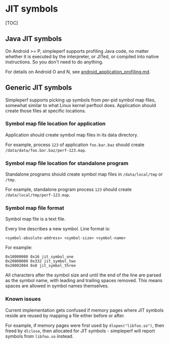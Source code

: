# JIT symbols

[TOC]

## Java JIT symbols

On Android >= P, simpleperf supports profiling Java code, no matter whether it is executed by
the interpreter, or JITed, or compiled into native instructions. So you don't need to do anything.

For details on Android O and N, see
[android_application_profiling.md](./android_application_profiling.md#prepare-an-android-application).

## Generic JIT symbols

Simpleperf supports picking up symbols from per-pid symbol map files, somewhat similar to what
Linux kernel perftool does. Application should create those files at specific locations.

### Symbol map file location for application

Application should create symbol map files in its data directory.

For example, process `123` of application `foo.bar.baz` should create
`/data/data/foo.bar.baz/perf-123.map`.

### Symbol map file location for standalone program

Standalone programs should create symbol map files in `/data/local/tmp` or `/tmp`.

For example, standalone program process `123` should create `/data/local/tmp/perf-123.map`.

### Symbol map file format

Symbol map file is a text file.

Every line describes a new symbol. Line format is:
```
<symbol-absolute-address> <symbol-size> <symbol-name>
```

For example:
```
0x10000000 0x16 jit_symbol_one
0x20000000 0x332 jit_symbol_two
0x20002004 0x8 jit_symbol_three
```

All characters after the symbol size and until the end of the line are parsed as the symbol name,
with leading and trailing spaces removed. This means spaces are allowed in symbol names themselves.

### Known issues

Current implementation gets confused if memory pages where JIT symbols reside are reused by mapping
a file either before or after.

For example, if memory pages were first used by `dlopen("libfoo.so")`, then freed by `dlclose`,
then allocated for JIT symbols - simpleperf will report symbols from `libfoo.so` instead.
